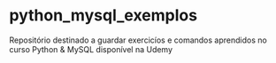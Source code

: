 # python_mysql_exemplos
Repositório destinado a guardar exercicíos e comandos aprendidos no curso Python &amp; MySQL disponível na Udemy
